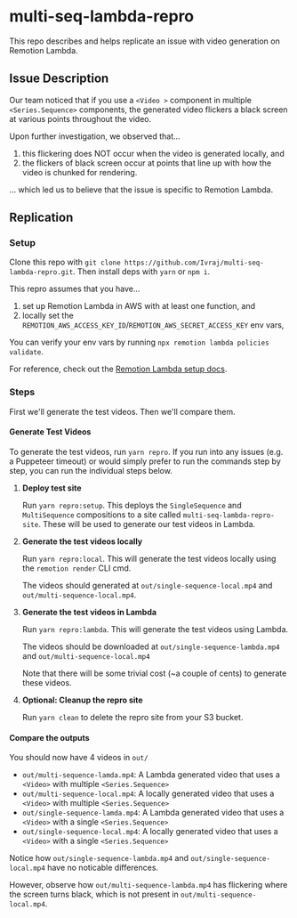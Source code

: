 # multi-seq-lambda-repro

This repo describes and helps replicate an issue with video generation on Remotion Lambda. 

## Issue Description

Our team noticed that if you use a `<Video >` component in multiple
`<Series.Sequence>` components, the generated video flickers a black screen at
various points throughout the video. 

Upon further investigation, we observed that...
1. this flickering does NOT occur when the video is generated locally, and
2. the flickers of black screen occur at points that line up with how the video
   is chunked for rendering.

... which led us to believe that the issue is specific to Remotion Lambda.

## Replication

### Setup

Clone this repo with `git clone https://github.com/Ivraj/multi-seq-lambda-repro.git`.
Then install deps with `yarn` or `npm i`.

This repro assumes that you have...
   1. set up Remotion Lambda in AWS with at least one function, and
   2. locally set the
     `REMOTION_AWS_ACCESS_KEY_ID`/`REMOTION_AWS_SECRET_ACCESS_KEY` env vars,
   
You can verify your env vars by running `npx remotion lambda policies validate`.
   
For reference, check out the [Remotion Lambda setup docs](https://www.remotion.dev/docs/lambda/setup).

### Steps

First we'll generate the test videos. Then we'll compare them. 

#### Generate Test Videos

To generate the test videos, run `yarn repro`. If you run into any issues (e.g.
a Puppeteer timeout) or would simply prefer to run the commands step by step,
you can run the individual steps below.

1. **Deploy test site**

   Run `yarn repro:setup`. This deploys the `SingleSequence` and `MultiSequence`
   compositions to a site called `multi-seq-lambda-repro-site`. These will be
   used to generate our test videos in Lambda.

3. **Generate the test videos locally**
   
   Run `yarn repro:local`. This will generate the test videos locally using the
   `remotion render` CLI cmd. 
   
   The videos should generated at `out/single-sequence-local.mp4` and
   `out/multi-sequence-local.mp4`.

4. **Generate the test videos in Lambda**

   Run `yarn repro:lambda`. This will generate the test videos using Lambda. 
   
   The videos should be downloaded at `out/single-sequence-lambda.mp4` and
   `out/multi-sequence-local.mp4`
  
   Note that there will be some trivial cost (~a couple of cents) to generate
   these videos.

5. **Optional: Cleanup the repro site**

   Run `yarn clean` to delete the repro site from your S3 bucket.

#### Compare the outputs

You should now have 4 videos in `out/`

- `out/multi-sequence-lamda.mp4`: A Lambda generated video that uses a `<Video>` with multiple `<Series.Sequence>`
- `out/multi-sequence-local.mp4`: A locally generated video that uses a `<Video>` with multiple `<Series.Sequence>`
- `out/single-sequence-lamda.mp4`: A Lambda generated video that uses a `<Video>` with a single `<Series.Sequence>`
- `out/single-sequence-local.mp4`: A locally generated video that uses a `<Video>` with a single `<Series.Sequence>`

Notice how `out/single-sequence-lambda.mp4` and `out/single-sequence-local.mp4`
have no noticable differences. 
   
However, observe how `out/multi-sequence-lambda.mp4` has flickering where the
screen turns black, which is not present in `out/multi-sequence-local.mp4`. 

   